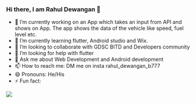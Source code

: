 ### Hi there, I am Rahul Dewangan 👋

- 🔭 I’m currently working on an App which takes an input from API and shows on App. The app shows the data of the vehicle like speed, fuel level etc. 
- 🌱 I’m currently learning flutter, Android studio and Wix.
- 👯 I’m looking to collaborate with GDSC BITD and Developers community
- 🤔 I’m looking for help with flutter 
- 💬 Ask me about Web Development and Android development 
- 📫 How to reach me: DM me on insta rahul_dewangan_b777
- 😄 Pronouns: He/His
- ⚡ Fun fact: 

<img src="https://github-readme-stats.vercel.app/api?username=Rahul-Dewangan&&show_icons=true&title_color=27FF00&icon_color=27ff00&text_color=daf7dc&bg_color=101010">
